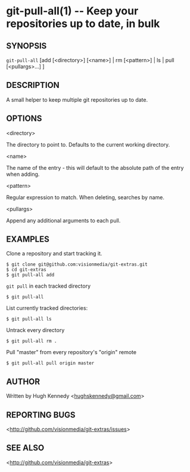 git-pull-all(1) -- Keep your repositories up to date, in bulk
=============================================================

## SYNOPSIS

 `git-pull-all` [add [&lt;directory&gt;] [&lt;name&gt;] | rm [&lt;pattern&gt;] | ls | pull [&lt;pullargs&gt;...] ]

## DESCRIPTION

 A small helper to keep multiple git repositories up to date.

## OPTIONS

 &lt;directory&gt;

 The directory to point to. Defaults to the current working directory.

 &lt;name&gt;

 The name of the entry - this will default to the absolute path of the entry when adding.

 &lt;pattern&gt;

 Regular expression to match. When deleting, searches by name.

 &lt;pullargs&gt;

 Append any additional arguments to each pull.

## EXAMPLES

  Clone a repository and start tracking it.

    $ git clone git@github.com:visionmedia/git-extras.git
    $ cd git-extras
    $ git pull-all add

  `git pull` in each tracked directory

    $ git pull-all

  List currently tracked directories:

    $ git pull-all ls

  Untrack every directory

    $ git pull-all rm .

  Pull "master" from every repository's "origin" remote

    $ git pull-all pull origin master

## AUTHOR

Written by Hugh Kennedy &lt;<hughskennedy@gmail.com>&gt;

## REPORTING BUGS

&lt;<http://github.com/visionmedia/git-extras/issues>&gt;

## SEE ALSO

&lt;<http://github.com/visionmedia/git-extras>&gt;
